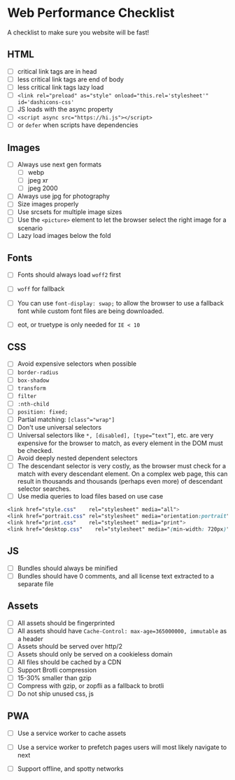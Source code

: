 # Web Performance Checklist
A checklist to make sure you website will be fast!


## HTML

- [ ]  critical link tags are in head
- [ ]  less critical link tags are end of body
- [ ]  less critical link tags lazy load
  - [ ]  `<link rel="preload" as="style" onload="this.rel='stylesheet'" id='dashicons-css' `
- [ ]  JS loads with the async property
  - [ ]  `<script async src="https://hi.js"></script>`
  - [ ]  or `defer` when scripts have dependencies

## Images

- [ ] Always use next gen formats
  - [ ] webp
  - [ ] jpeg xr
  - [ ] jpeg 2000
- [ ] Always use jpg for photography
- [ ] Size images properly
- [ ] Use srcsets for multiple image sizes
- [ ] Use the `<picture>` element to let the browser select the right image for a scenario
- [ ] Lazy load images below the fold

## Fonts

- [ ]  Fonts should always load `woff2` first
- [ ]  `woff` for fallback
- [ ]  You can use `font-display: swap;` to allow the browser to use a fallback font while custom font files are being downloaded.
- [ ]  eot, or truetype is only needed for `IE < 10`


## CSS

- [ ]  Avoid expensive selectors when possible
  - [ ]  `border-radius`
  - [ ]  `box-shadow`
  - [ ]  `transform`
  - [ ]  `filter`
  - [ ]  `:nth-child`
  - [ ]  `position: fixed;`
  - [ ]  Partial matching: `[class^="wrap"]`
- [ ]  Don't use universal selectors
  - [ ]  Universal selectors like `*, [disabled], [type=“text”]`, etc. are very expensive for the browser to match, as every element in the DOM must be checked.
- [ ]  Avoid deeply nested dependent selectors
  - [ ]  The descendant selector is very costly, as the browser must check for a match with every descendant element. On a complex web page, this can result in thousands and thousands (perhaps even more) of descendant selector searches.
- [ ]  Use media queries to load files based on use case
  
```css 
<link href="style.css"    rel="stylesheet" media="all">
<link href="portrait.css" rel="stylesheet" media="orientation:portrait">
<link href="print.css"    rel="stylesheet" media="print">
<link href="desktop.css"    rel="stylesheet" media="(min-width: 720px)">
```

## JS

- [ ]  Bundles should always be minified
- [ ]  Bundles should have 0 comments, and all license text extracted to a separate file

## Assets

- [ ]  All assets should be fingerprinted
- [ ]  All assets should have `Cache-Control: max-age=365000000, immutable` as a header
- [ ]  Assets should be served over http/2
- [ ]  Assets should only be served on a cookieless domain
- [ ]  All files should be cached by a CDN
- [ ]  Support Brotli compression
  - [ ]  15-30% smaller than gzip
- [ ]  Compress with gzip, or zopfli as a fallback to brotli
- [ ]  Do not ship unused css, js
  
## PWA
- [ ]  Use a service worker to cache assets
- [ ]  Use a service worker to prefetch pages users will most likely navigate to next
- [ ]  Support offline, and spotty networks

